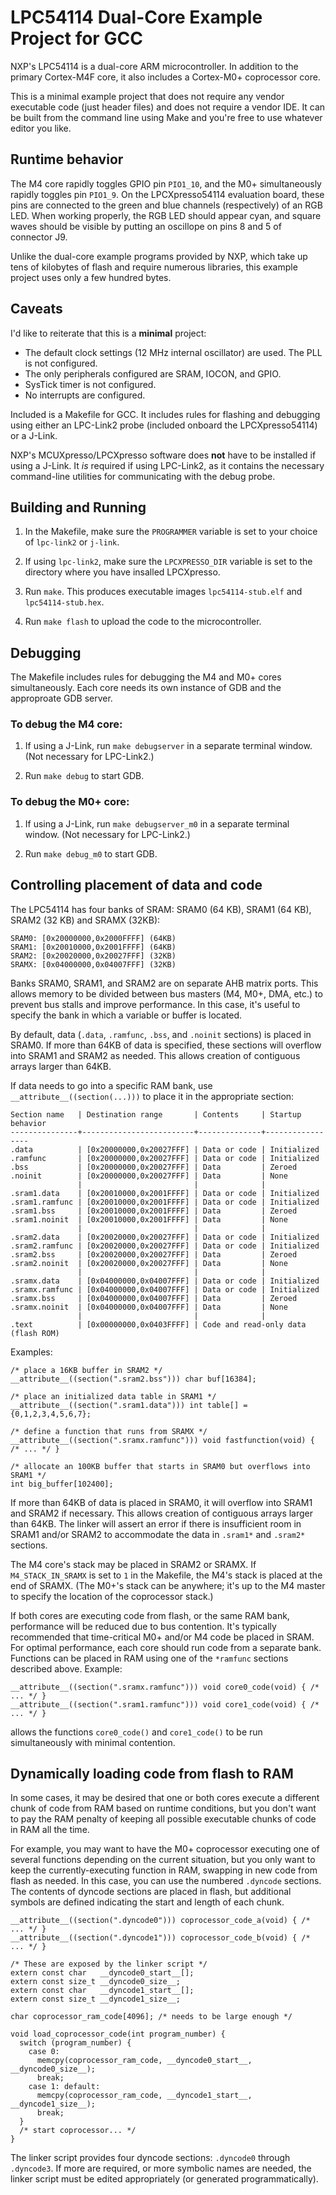 LPC54114 Dual-Core Example Project for GCC
==========================================

NXP's LPC54114 is a dual-core ARM microcontroller. In addition to the primary
Cortex-M4F core, it also includes a Cortex-M0+ coprocessor core.

This is a minimal example project that does not require any vendor executable
code (just header files) and does not require a vendor IDE. It can be built from
the command line using Make and you're free to use whatever editor you like.


Runtime behavior
----------------

The M4 core rapidly toggles GPIO pin `PIO1_10`, and the M0+
simultaneously rapidly toggles pin `PIO1_9`. On the LPCXpresso54114 evaluation
board, these pins are connected to the green and blue channels (respectively)
of an RGB LED. When working properly, the RGB LED should appear cyan, and square
waves should be visible by putting an oscillope on pins 8 and 5 of connector J9.

Unlike the dual-core example programs provided by NXP, which take up tens of
kilobytes of flash and require numerous libraries, this example project uses
only a few hundred bytes.


Caveats
-------

I'd like to reiterate that this is a **minimal** project:

- The default clock settings (12 MHz internal oscillator) are used. The PLL is
  not configured.
- The only peripherals configured are SRAM, IOCON, and GPIO.
- SysTick timer is not configured.
- No interrupts are configured.


Included is a Makefile for GCC. It includes rules for flashing and debugging
using either an LPC-Link2 probe (included onboard the LPCXpresso54114) or a
J-Link.

NXP's MCUXpresso/LPCXpresso software does **not** have to be installed if using
a J-Link. It _is_ required if using LPC-Link2, as it contains the necessary
command-line utilities for communicating with the debug probe.


Building and Running
--------------------

1. In the Makefile, make sure the `PROGRAMMER` variable is set to your choice of
   `lpc-link2` or `j-link`.

2. If using `lpc-link2`, make sure the `LPCXPRESSO_DIR` variable is set to the
   directory where you have insalled LPCXpresso.

3. Run `make`. This produces executable images `lpc54114-stub.elf` and
   `lpc54114-stub.hex`.

4. Run `make flash` to upload the code to the microcontroller.


Debugging
---------

The Makefile includes rules for debugging the M4 and M0+ cores simultaneously.
Each core needs its own instance of GDB and the approproate GDB server.

### To debug the M4 core:

1. If using a J-Link, run `make debugserver` in a separate terminal window.
   (Not necessary for LPC-Link2.)

2. Run `make debug` to start GDB.


### To debug the M0+ core:

1. If using a J-Link, run `make debugserver_m0` in a separate terminal window.
   (Not necessary for LPC-Link2.)

2. Run `make debug_m0` to start GDB.


Controlling placement of data and code
--------------------------------------

The LPC54114 has four banks of SRAM: SRAM0 (64 KB), SRAM1 (64 KB), SRAM2 (32 KB)
and SRAMX (32KB):

```
SRAM0: [0x20000000,0x2000FFFF] (64KB)
SRAM1: [0x20010000,0x2001FFFF] (64KB)
SRAM2: [0x20020000,0x20027FFF] (32KB)
SRAMX: [0x04000000,0x04007FFF] (32KB)
```

Banks SRAM0, SRAM1, and SRAM2 are on separate AHB matrix ports. This allows
memory to be divided between bus masters (M4, M0+, DMA, etc.) to prevent bus
stalls and improve performance. In this case, it's useful to specify the bank in
which a variable or buffer is located.

By default, data (`.data`, `.ramfunc`, `.bss`, and `.noinit` sections) is placed
in SRAM0. If more than 64KB of data is specified, these sections will overflow
into SRAM1 and SRAM2 as needed. This allows creation of contiguous arrays larger
than 64KB.

If data needs to go into a specific RAM bank, use `__attribute__((section(...)))`
to place it in the appropriate section:

```
Section name   | Destination range       | Contents     | Startup behavior
---------------+-------------------------+--------------+-----------------
.data          | [0x20000000,0x20027FFF] | Data or code | Initialized
.ramfunc       | [0x20000000,0x20027FFF] | Data or code | Initialized
.bss           | [0x20000000,0x20027FFF] | Data         | Zeroed
.noinit        | [0x20000000,0x20027FFF] | Data         | None
               |                         |              | 
.sram1.data    | [0x20010000,0x2001FFFF] | Data or code | Initialized
.sram1.ramfunc | [0x20010000,0x2001FFFF] | Data or code | Initialized
.sram1.bss     | [0x20010000,0x2001FFFF] | Data         | Zeroed
.sram1.noinit  | [0x20010000,0x2001FFFF] | Data         | None
               |                         |              |
.sram2.data    | [0x20020000,0x20027FFF] | Data or code | Initialized
.sram2.ramfunc | [0x20020000,0x20027FFF] | Data or code | Initialized
.sram2.bss     | [0x20020000,0x20027FFF] | Data         | Zeroed
.sram2.noinit  | [0x20020000,0x20027FFF] | Data         | None
               |                         |              |
.sramx.data    | [0x04000000,0x04007FFF] | Data or code | Initialized
.sramx.ramfunc | [0x04000000,0x04007FFF] | Data or code | Initialized
.sramx.bss     | [0x04000000,0x04007FFF] | Data         | Zeroed
.sramx.noinit  | [0x04000000,0x04007FFF] | Data         | None
               |                         |              |
.text          | [0x00000000,0x0403FFFF] | Code and read-only data (flash ROM)
```

Examples:
```
/* place a 16KB buffer in SRAM2 */
__attribute__((section(".sram2.bss"))) char buf[16384];

/* place an initialized data table in SRAM1 */
__attribute__((section(".sram1.data"))) int table[] = {0,1,2,3,4,5,6,7};

/* define a function that runs from SRAMX */
__attribute__((section(".sramx.ramfunc"))) void fastfunction(void) { /* ... */ }

/* allocate an 100KB buffer that starts in SRAM0 but overflows into SRAM1 */
int big_buffer[102400];
```

If more than 64KB of data is placed in SRAM0, it will overflow into SRAM1 and
SRAM2 if necessary. This allows creation of contiguous arrays larger than 64KB.
The linker will assert an error if there is insufficient room in SRAM1 and/or
SRAM2 to accommodate the data in `.sram1*` and `.sram2*` sections.

The M4 core's stack may be placed in SRAM2 or SRAMX. If `M4_STACK_IN_SRAMX` is
set to `1` in the Makefile, the M4's stack is placed at the end of SRAMX. (The
M0+'s stack can be anywhere; it's up to the M4 master to specify the location
of the coprocessor stack.)

If both cores are executing code from flash, or the same RAM bank, performance
will be reduced due to bus contention. It's typically recommended that
time-critical M0+ and/or M4 code be placed in SRAM. For optimal performance,
each core should run code from a separate bank. Functions can be placed in RAM
using one of the `*ramfunc` sections described above. Example:

```
__attribute__((section(".sramx.ramfunc"))) void core0_code(void) { /* ... */ }
__attribute__((section(".sram1.ramfunc"))) void core1_code(void) { /* ... */ }
```

allows the functions `core0_code()` and `core1_code()` to be run simultaneously
with minimal contention.


Dynamically loading code from flash to RAM
------------------------------------------

In some cases, it may be desired that one or both cores execute a different
chunk of code from RAM based on runtime conditions, but you don't want to pay
the RAM penalty of keeping all possible executable chunks of code in RAM all the
time.

For example, you may want to have the M0+ coprocessor executing one of several
functions depending on the current situation, but you only want to keep the
currently-executing function in RAM, swapping in new code from flash as needed.
In this case, you can use the numbered `.dyncode` sections. The contents of
dyncode sections are placed in flash, but additional symbols are defined
indicating the start and length of each chunk.

```
__attribute__((section(".dyncode0"))) coprocessor_code_a(void) { /* ... */ }
__attribute__((section(".dyncode1"))) coprocessor_code_b(void) { /* ... */ }

/* These are exposed by the linker script */
extern const char   __dyncode0_start__[];
extern const size_t __dyncode0_size__;
extern const char   __dyncode1_start__[];
extern const size_t __dyncode1_size__;

char coprocessor_ram_code[4096]; /* needs to be large enough */

void load_coprocessor_code(int program_number) {
  switch (program_number) {
    case 0:
      memcpy(coprocessor_ram_code, __dyncode0_start__, __dyncode0_size__);
      break;
    case 1: default:
      memcpy(coprocessor_ram_code, __dyncode1_start__, __dyncode1_size__);
      break;
  }
  /* start coprocessor... */
}
```

The linker script provides four dyncode sections: `.dyncode0` through `.dyncode3`.
If more are required, or more symbolic names are needed, the linker script must
be edited appropriately (or generated programmatically).